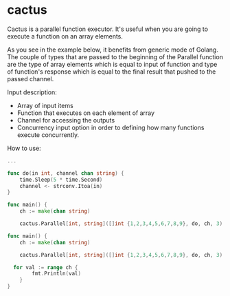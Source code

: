 # cactus

Cactus is a parallel function executor. It's useful when you are going to execute a function on an array elements.

As you see in the example below, it benefits from generic mode of Golang. The couple of types that are passed to the beginning of the Parallel function are the type of array elements which is equal to input of function and type of function's response which is equal to the final result that pushed to the passed channel.

Input description:

- Array of input items
- Function that executes on each element of array
- Channel for accessing the outputs
- Concurrency input option in order to defining how many functions execute concurrently.

How to use:

```go
...

func do(in int, channel chan string) {
	time.Sleep(5 * time.Second)
	channel <- strconv.Itoa(in)
}

func main() {
	ch := make(chan string)

	cactus.Parallel[int, string]([]int {1,2,3,4,5,6,7,8,9}, do, ch, 3)

func main() {
	ch := make(chan string)

	cactus.Parallel[int, string]([]int {1,2,3,4,5,6,7,8,9}, do, ch, 3)

  for val := range ch {
		fmt.Println(val)
	}
}

```
